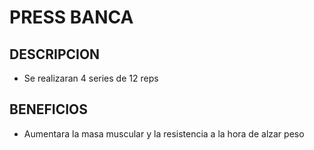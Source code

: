 # PRESS BANCA
## DESCRIPCION
- Se realizaran 4 series de 12 reps
## BENEFICIOS
- Aumentara la masa muscular y la resistencia a la hora de alzar peso